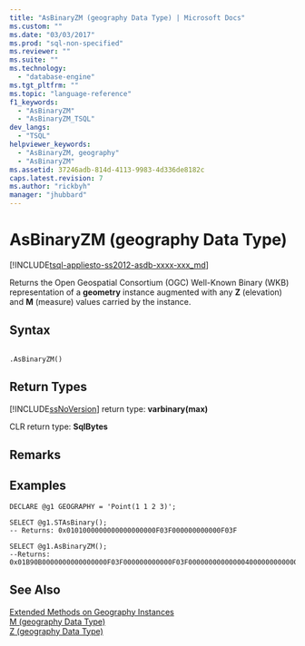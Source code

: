 ```yaml
---
title: "AsBinaryZM (geography Data Type) | Microsoft Docs"
ms.custom: ""
ms.date: "03/03/2017"
ms.prod: "sql-non-specified"
ms.reviewer: ""
ms.suite: ""
ms.technology: 
  - "database-engine"
ms.tgt_pltfrm: ""
ms.topic: "language-reference"
f1_keywords: 
  - "AsBinaryZM"
  - "AsBinaryZM_TSQL"
dev_langs: 
  - "TSQL"
helpviewer_keywords: 
  - "AsBinaryZM, geography"
  - "AsBinaryZM"
ms.assetid: 37246adb-814d-4113-9983-4d336de8182c
caps.latest.revision: 7
ms.author: "rickbyh"
manager: "jhubbard"
---
```

# AsBinaryZM (geography Data Type)
[!INCLUDE[tsql-appliesto-ss2012-asdb-xxxx-xxx_md](../../../relational-databases/databases/includes/tsql-appliesto-ss2012-asdb-xxxx-xxx-md.md)]

  Returns the Open Geospatial Consortium (OGC) Well-Known Binary (WKB) representation of a **geometry** instance augmented with any **Z** (elevation) and **M** (measure) values carried by the instance.  
  
## Syntax  
  
```  
  
.AsBinaryZM()  
```  
  
## Return Types  
 [!INCLUDE[ssNoVersion](../../../advanced-analytics/r-services/includes/ssnoversion-md.md)] return type: **varbinary(max)**  
  
 CLR return type: **SqlBytes**  
  
## Remarks  
  
## Examples  
  
```tsql  
DECLARE @g1 GEOGRAPHY = 'Point(1 1 2 3)';  
  
SELECT @g1.STAsBinary();  
-- Returns: 0x0101000000000000000000F03F000000000000F03F  
  
SELECT @g1.AsBinaryZM();  
--Returns: 0x01B90B0000000000000000F03F000000000000F03F00000000000000400000000000000840  
```  
  
## See Also  
 [Extended Methods on Geography Instances](../../../t-sql/data-types/extended-methods-on-geography-instances.md)   
 [M &#40;geography Data Type&#41;](../../../t-sql/data-types/m-geography-data-type.md)   
 [Z &#40;geography Data Type&#41;](../../../t-sql/data-types/z-geography-data-type.md)  
  
  